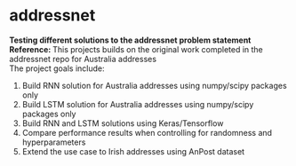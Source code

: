 # addressnet
<b> Testing different solutions to the addressnet problem statement </b> <br>
<b> Reference: </b> This projects builds on the original work completed in the addressnet repo for Australia addresses <br>
The project goals include: <br>
1. Build RNN solution for Australia addresses using numpy/scipy packages only <br>
2. Build LSTM solution for Australia addresses using numpy/scipy packages only <br>
3. Build RNN and LSTM solutions using Keras/Tensorflow <br>
4. Compare performance results when controlling for randomness and hyperparameters <br>
5. Extend the use case to Irish addresses using AnPost dataset <br>
